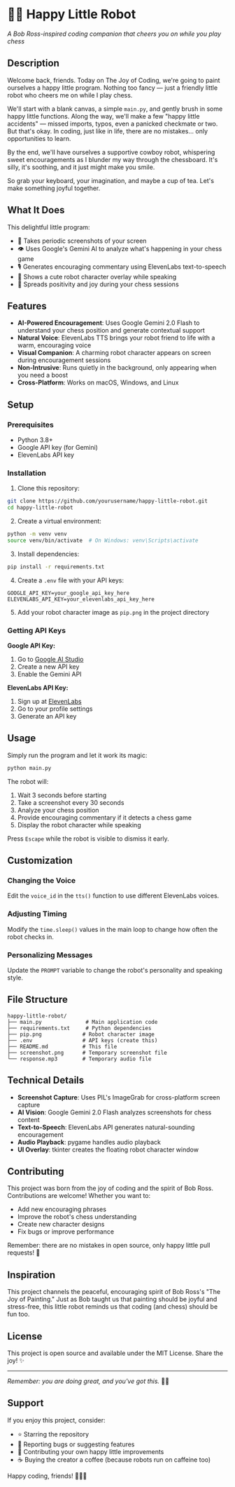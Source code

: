 # 🤖✨ Happy Little Robot

*A Bob Ross-inspired coding companion that cheers you on while you play chess*

## Description

Welcome back, friends. Today on The Joy of Coding, we're going to paint ourselves a happy little program. Nothing too fancy — just a friendly little robot who cheers me on while I play chess.

We'll start with a blank canvas, a simple `main.py`, and gently brush in some happy little functions. Along the way, we'll make a few "happy little accidents" — missed imports, typos, even a panicked checkmate or two. But that's okay. In coding, just like in life, there are no mistakes… only opportunities to learn.

By the end, we'll have ourselves a supportive cowboy robot, whispering sweet encouragements as I blunder my way through the chessboard. It's silly, it's soothing, and it just might make you smile.

So grab your keyboard, your imagination, and maybe a cup of tea. Let's make something joyful together.

## What It Does

This delightful little program:
- 📸 Takes periodic screenshots of your screen
- 👁️ Uses Google's Gemini AI to analyze what's happening in your chess game
- 🎙️ Generates encouraging commentary using ElevenLabs text-to-speech
- 🤖 Shows a cute robot character overlay while speaking
- 💝 Spreads positivity and joy during your chess sessions

## Features

- **AI-Powered Encouragement**: Uses Google Gemini 2.0 Flash to understand your chess position and generate contextual support
- **Natural Voice**: ElevenLabs TTS brings your robot friend to life with a warm, encouraging voice
- **Visual Companion**: A charming robot character appears on screen during encouragement sessions
- **Non-Intrusive**: Runs quietly in the background, only appearing when you need a boost
- **Cross-Platform**: Works on macOS, Windows, and Linux

## Setup

### Prerequisites

- Python 3.8+
- Google API key (for Gemini)
- ElevenLabs API key

### Installation

1. Clone this repository:
```bash
git clone https://github.com/yourusername/happy-little-robot.git
cd happy-little-robot
```

2. Create a virtual environment:
```bash
python -m venv venv
source venv/bin/activate  # On Windows: venv\Scripts\activate
```

3. Install dependencies:
```bash
pip install -r requirements.txt
```

4. Create a `.env` file with your API keys:
```env
GOOGLE_API_KEY=your_google_api_key_here
ELEVENLABS_API_KEY=your_elevenlabs_api_key_here
```

5. Add your robot character image as `pip.png` in the project directory

### Getting API Keys

**Google API Key:**
1. Go to [Google AI Studio](https://aistudio.google.com/)
2. Create a new API key
3. Enable the Gemini API

**ElevenLabs API Key:**
1. Sign up at [ElevenLabs](https://elevenlabs.io/)
2. Go to your profile settings
3. Generate an API key

## Usage

Simply run the program and let it work its magic:

```bash
python main.py
```

The robot will:
1. Wait 3 seconds before starting
2. Take a screenshot every 30 seconds
3. Analyze your chess position
4. Provide encouraging commentary if it detects a chess game
5. Display the robot character while speaking

Press `Escape` while the robot is visible to dismiss it early.

## Customization

### Changing the Voice
Edit the `voice_id` in the `tts()` function to use different ElevenLabs voices.

### Adjusting Timing
Modify the `time.sleep()` values in the main loop to change how often the robot checks in.

### Personalizing Messages
Update the `PROMPT` variable to change the robot's personality and speaking style.

## File Structure

```
happy-little-robot/
├── main.py              # Main application code
├── requirements.txt     # Python dependencies
├── pip.png             # Robot character image
├── .env                # API keys (create this)
├── README.md           # This file
├── screenshot.png      # Temporary screenshot file
└── response.mp3        # Temporary audio file
```

## Technical Details

- **Screenshot Capture**: Uses PIL's ImageGrab for cross-platform screen capture
- **AI Vision**: Google Gemini 2.0 Flash analyzes screenshots for chess content
- **Text-to-Speech**: ElevenLabs API generates natural-sounding encouragement
- **Audio Playback**: pygame handles audio playback
- **UI Overlay**: tkinter creates the floating robot character window

## Contributing

This project was born from the joy of coding and the spirit of Bob Ross. Contributions are welcome! Whether you want to:

- Add new encouraging phrases
- Improve the robot's chess understanding
- Create new character designs
- Fix bugs or improve performance

Remember: there are no mistakes in open source, only happy little pull requests! 🎨

## Inspiration

This project channels the peaceful, encouraging spirit of Bob Ross's "The Joy of Painting." Just as Bob taught us that painting should be joyful and stress-free, this little robot reminds us that coding (and chess) should be fun too.

## License

This project is open source and available under the MIT License. Share the joy! ✨

---

*Remember: you are doing great, and you've got this.* 🤖💙

## Support

If you enjoy this project, consider:
- ⭐ Starring the repository
- 🐛 Reporting bugs or suggesting features
- 🎨 Contributing your own happy little improvements
- ☕ Buying the creator a coffee (because robots run on caffeine too)

Happy coding, friends! 🎨🤖✨
